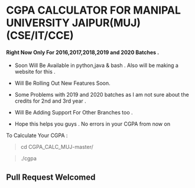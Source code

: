 # CGPA CALCULATOR FOR MANIPAL UNIVERSITY JAIPUR(MUJ) (CSE/IT/CCE) 

#### Right Now Only For 2016,2017,2018,2019 and 2020 Batches . 

- Soon Will Be Available in python,java & bash . Also will be making a website for this .

-  Will Be Rolling Out New Features Soon. 

- Some Problems with 2019 and 2020 batches as I am not sure about the credits for 2nd and 3rd year .

-  Will Be Adding Support For Other Branches too . 

- Hope this helps you guys . No errors in your CGPA from now on 


To Calculate Your CGPA :
> cd CGPA_CALC_MUJ-master/

> ./cgpa 



## Pull Request Welcomed 

